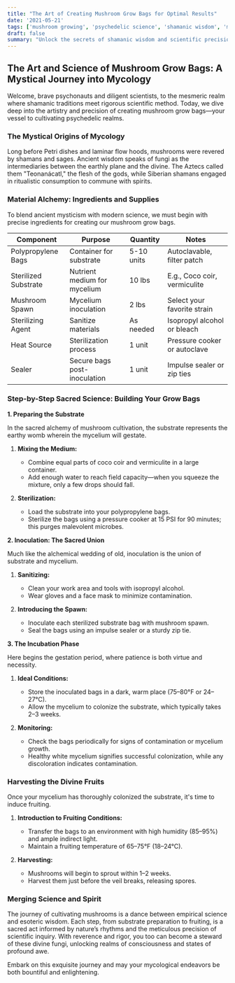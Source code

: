 ```yaml
---
title: "The Art of Creating Mushroom Grow Bags for Optimal Results"
date: '2021-05-21'
tags: ['mushroom growing', 'psychedelic science', 'shamanic wisdom', 'mycology', 'DIY', 'horticulture', 'fungiculture', 'mysticism', 'chemical process']
draft: false
summary: "Unlock the secrets of shamanic wisdom and scientific precision to master the creation of mushroom grow bags for cultivating psychedelic fungi."
---
```


## The Art and Science of Mushroom Grow Bags: A Mystical Journey into Mycology

Welcome, brave psychonauts and diligent scientists, to the mesmeric realm where shamanic traditions meet rigorous scientific method. Today, we dive deep into the artistry and precision of creating mushroom grow bags—your vessel to cultivating psychedelic realms.

### **The Mystical Origins of Mycology**

Long before Petri dishes and laminar flow hoods, mushrooms were revered by shamans and sages. Ancient wisdom speaks of fungi as the intermediaries between the earthly plane and the divine. The Aztecs called them "Teonanácatl," the flesh of the gods, while Siberian shamans engaged in ritualistic consumption to commune with spirits.

### **Material Alchemy: Ingredients and Supplies**

To blend ancient mysticism with modern science, we must begin with precise ingredients for creating our mushroom grow bags.

| **Component**       | **Purpose**                        | **Quantity** | **Notes** |
|---------------------|------------------------------------|--------------|-----------|
| Polypropylene Bags  | Container for substrate            | 5-10 units   | Autoclavable, filter patch    |
| Sterilized Substrate| Nutrient medium for mycelium       | 10 lbs       | E.g., Coco coir, vermiculite  |
| Mushroom Spawn      | Mycelium inoculation               | 2 lbs        | Select your favorite strain   |
| Sterilizing Agent   | Sanitize materials                 | As needed    | Isopropyl alcohol or bleach   |
| Heat Source         | Sterilization process              | 1 unit       | Pressure cooker or autoclave  |
| Sealer              | Secure bags post-inoculation       | 1 unit       | Impulse sealer or zip ties    |

### **Step-by-Step Sacred Science: Building Your Grow Bags**

**1. Preparing the Substrate**

In the sacred alchemy of mushroom cultivation, the substrate represents the earthy womb wherein the mycelium will gestate.

1. **Mixing the Medium:**
   - Combine equal parts of coco coir and vermiculite in a large container.
   - Add enough water to reach field capacity—when you squeeze the mixture, only a few drops should fall.

2. **Sterilization:**
   - Load the substrate into your polypropylene bags.
   - Sterilize the bags using a pressure cooker at 15 PSI for 90 minutes; this purges malevolent microbes.

**2. Inoculation: The Sacred Union**

Much like the alchemical wedding of old, inoculation is the union of substrate and mycelium.

1. **Sanitizing:**
   - Clean your work area and tools with isopropyl alcohol.
   - Wear gloves and a face mask to minimize contamination.

2. **Introducing the Spawn:**
   - Inoculate each sterilized substrate bag with mushroom spawn.
   - Seal the bags using an impulse sealer or a sturdy zip tie.

**3. The Incubation Phase**

Here begins the gestation period, where patience is both virtue and necessity.

1. **Ideal Conditions:**
   - Store the inoculated bags in a dark, warm place (75–80°F or 24–27°C).
   - Allow the mycelium to colonize the substrate, which typically takes 2–3 weeks.

2. **Monitoring:**
   - Check the bags periodically for signs of contamination or mycelium growth.
   - Healthy white mycelium signifies successful colonization, while any discoloration indicates contamination.

### **Harvesting the Divine Fruits**

Once your mycelium has thoroughly colonized the substrate, it's time to induce fruiting.

1. **Introduction to Fruiting Conditions:**
   - Transfer the bags to an environment with high humidity (85–95%) and ample indirect light.
   - Maintain a fruiting temperature of 65–75°F (18–24°C).

2. **Harvesting:**
   - Mushrooms will begin to sprout within 1–2 weeks.
   - Harvest them just before the veil breaks, releasing spores.

### **Merging Science and Spirit**

The journey of cultivating mushrooms is a dance between empirical science and esoteric wisdom. Each step, from substrate preparation to fruiting, is a sacred act informed by nature’s rhythms and the meticulous precision of scientific inquiry. With reverence and rigor, you too can become a steward of these divine fungi, unlocking realms of consciousness and states of profound awe.

Embark on this exquisite journey and may your mycological endeavors be both bountiful and enlightening.